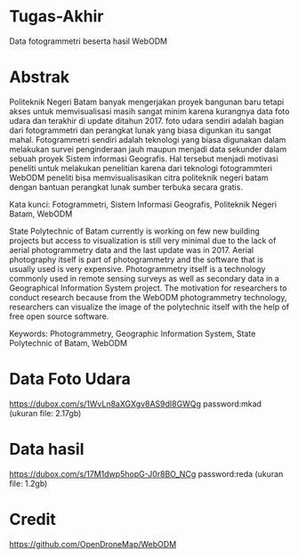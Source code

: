 # Tugas-Akhir
Data fotogrammetri beserta hasil WebODM
# Abstrak
Politeknik Negeri Batam banyak mengerjakan proyek bangunan baru tetapi akses untuk memvisualisasi masih sangat minim karena kurangnya data foto udara dan terakhir di update ditahun 2017. foto udara sendiri adalah bagian dari fotogrammetri dan perangkat lunak yang biasa digunkan itu sangat mahal. Fotogrammetri sendiri adalah teknologi yang biasa digunakan dalam melakukan survei penginderaan jauh maupun menjadi data sekunder dalam sebuah proyek Sistem informasi Geografis. Hal tersebut menjadi motivasi peneliti untuk melakukan penelitian karena dari teknologi fotogrammteri WebODM peneliti bisa memvisualisasikan citra politeknik negeri batam dengan bantuan perangkat lunak sumber terbuka secara gratis.

Kata kunci: Fotogrammetri, Sistem Informasi Geografis, Politeknik Negeri Batam, WebODM

State Polytechnic of Batam currently is working on few new building projects but access to visualization is still very minimal due to the lack of aerial photogrammetry data and the last update was in 2017. Aerial photography itself is part of photogrammetry and the software that is usually used is very expensive. Photogrammetry itself is a technology commonly used in remote sensing surveys as well as secondary data in a Geographical Information System project. The motivation for researchers to conduct research because from the WebODM photogrammetry technology, researchers can visualize the image of the  polytechnic itself with the help of free open source software.

Keywords: Photogrammetry, Geographic Information System, State Polytechnic of Batam, WebODM


# Data Foto Udara
https://dubox.com/s/1WvLn8aXGXgv8AS9dI8GWQg password:mkad (ukuran file: 2.17gb)
# Data hasil
https://dubox.com/s/17M1dwp5hopG-J0r8BO_NCg password:reda  (ukuran file: 1.2gb)
# Credit
https://github.com/OpenDroneMap/WebODM

